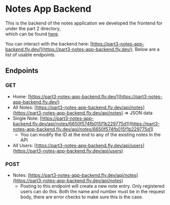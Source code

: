 # Notes App Backend

This is the backend of the notes application we developed the frontend for under the part 2 directory,  
which can be found [here](https://github.com/smwingira/part2-notes-frontend/tree/main).  

You can interact with the backend here: [https://part3-notes-app-backend.fly.dev/](https://part3-notes-app-backend.fly.dev/). Below are a list of usable endpoints.

## Endpoints

### GET

- Home: [https://part3-notes-app-backend.fly.dev/](https://part3-notes-app-backend.fly.dev/)
- All Notes: [https://part3-notes-app-backend.fly.dev/api/notes](https://part3-notes-app-backend.fly.dev/api/notes) => JSON data
- Single Note: [https://part3-notes-app-backend.fly.dev/api/notes/6650f574fb015f1b229775d1](https://part3-notes-app-backend.fly.dev/api/notes/6650f574fb015f1b229775d1)
  - You can modify the ID at the end to any of the existing notes in the API
- All Users: [https://part3-notes-app-backend.fly.dev/api/users](https://part3-notes-app-backend.fly.dev/api/users)

### POST

- Notes: [https://part3-notes-app-backend.fly.dev/api/notes](https://part3-notes-app-backend.fly.dev/api/notes)
  - Posting to this endpoint will create a new note entry. Only registered users can do this. Both the name and number must be in the request body, there are error checks to make sure this is the case.
